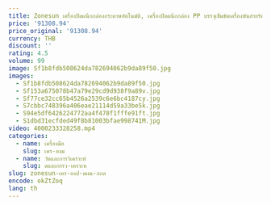 ```yaml
---
title: Zonesun เครื่องปิดผนึกกล่องกระดาษอัตโนมัติ, เครื่องปิดผนึกกล่อง PP บรรจุเข็มขัดเครื่องพันสายรัด
price: '91308.94'
price_original: '91308.94'
currency: THB
discount: ''
rating: 4.5
volume: 99
image: Sf1b8fdb508624da782694062b9da89f50.jpg
images:
  - Sf1b8fdb508624da782694062b9da89f50.jpg
  - Sf153a675078b47a79e29cd9d938f9a89v.jpg
  - Sf77ce32cc65b4526a2539c6e6bc4187cy.jpg
  - S7cbbc748396a406eae21114d59a33be5k.jpg
  - S94e5df6426224772aa4f478f1fffe91ft.jpg
  - S1dbd31ecfded49f8b81003bfae998741M.jpg
video: 4000233328258.mp4
categories:
  - name: เครื่องมือ
    slug: เคร-องม
  - name: วัดและการวิเคราะห์
    slug: ดและการว-เคราะห
slug: zonesun-เคร-องป-ดผน-กกล
encode: okZtZoq
lang: th
---
```

  